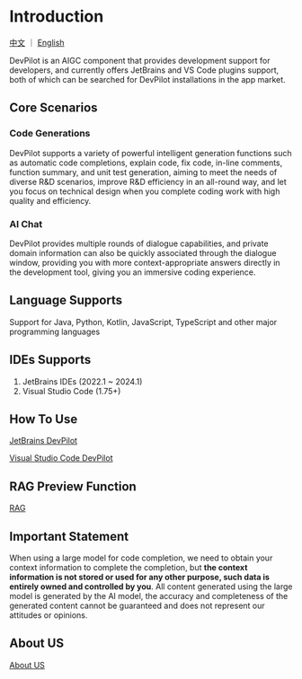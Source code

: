# Introduction

[中文](README.md) ｜ [English](README_EN.md)

DevPilot is an AIGC component that provides development support for developers, and currently offers JetBrains and VS Code plugins support, both of which can be searched for DevPilot installations in the app market.

## Core Scenarios

### Code Generations
DevPilot supports a variety of powerful intelligent generation functions such as automatic code completions, explain code, fix code, in-line comments, function summary, and unit test generation, aiming to meet the needs of diverse R&D scenarios, improve R&D efficiency in an all-round way, and let you focus on technical design when you complete coding work with high quality and efficiency.

### AI Chat
DevPilot provides multiple rounds of dialogue capabilities, and private domain information can also be quickly associated through the dialogue window, providing you with more context-appropriate answers directly in the development tool, giving you an immersive coding experience.

## Language Supports
Support for Java, Python, Kotlin, JavaScript, TypeScript and other major programming languages

## IDEs Supports
1. JetBrains IDEs (2022.1 ~ 2024.1)
2. Visual Studio Code (1.75+)

## How To Use
[JetBrains DevPilot](README_JetBrains_EN.md)

[Visual Studio Code DevPilot](README_VSCode_EN.md)

## RAG Preview Function
[RAG](README_RAG_EN.md)

## Important Statement
When using a large model for code completion, we need to obtain your context information to complete the completion, but **the context information is not stored or used for any other purpose, such data is entirely owned and controlled by you**. 
All content generated using the large model is generated by the AI model, the accuracy and completeness of the generated content cannot be guaranteed and does not represent our attitudes or opinions.

## About US
[About US](http://devpilot.zhongan.com) 
